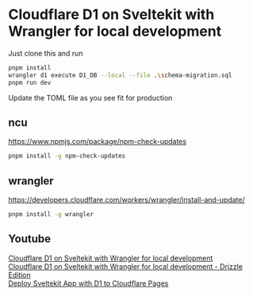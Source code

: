 # Cloudflare D1 on Sveltekit with Wrangler for local development

Just clone this and run

```bash
pnpm install
wrangler d1 execute D1_DB --local --file .\schema-migration.sql
pnpm run dev
```

Update the TOML file as you see fit for production

## ncu

https://www.npmjs.com/package/npm-check-updates

```bash
pnpm install -g npm-check-updates
```

## wrangler

https://developers.cloudflare.com/workers/wrangler/install-and-update/

```bash
pnpm install -g wrangler
```

## Youtube

[Cloudflare D1 on Sveltekit with Wrangler for local development](https://www.youtube.com/watch?v=Ln5gIINjPeQ)  
[Cloudflare D1 on Sveltekit with Wrangler for local development - Drizzle Edition](https://www.youtube.com/watch?v=et9Wrbmi7hM)  
[Deploy Sveltekit App with D1 to Cloudflare Pages](https://www.youtube.com/watch?v=yPrzfyFlMq4)  
